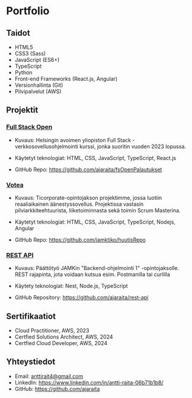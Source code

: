 # Portfolio

## Taidot

- HTML5
- CSS3 (Sass)
- JavaScript (ES6+)
- TypeScript
- Python
- Front-end Frameworks (React.js, Angular)
- Versionhallinta (Git)
- Pilvipalvelut (AWS)

## Projektit

### [Full Stack Open](https://github.com/ajaraita/fsOpenPalautukset)

- Kuvaus: Helsingin avoimen yliopiston Full Stack -verkkosovellusohjelmointi kurssi, jonka suoritin vuoden 2023 lopussa.

- Käytetyt teknologiat: HTML, CSS, JavaScript, TypeScript, React.js

- GitHub Repo: https://github.com/ajaraita/fsOpenPalautukset

### [Votea](https://github.com/jamktiko/huutisRepo)

- Kuvaus: Ticorporate-opintojakson projektimme, jossa luotiin reaaliaikainen äänestyssovellus. Projektissa vastasin pilviarkkiteehtuurista, liiketoiminnasta sekä toimin Scrum Masterina.

- Käytetyt teknologiat: HTML, CSS, JavaScript, TypeScript, Nodejs, Angular

- GitHub Repo: https://github.com/jamktiko/huutisRepo

### [REST API](https://github.com/ajaraita/rest-api)

- Kuvaus: Päättötyö JAMKin "Backend-ohjelmointi 1" -opintojaksolle. REST rajapinta, jota voidaan kutsua esim. Postmanilla tai curlilla
- Käytety teknologiat: Nest, Node.js, TypeScript

- GitHub Repository: https://github.com/ajaraita/rest-api

## Sertifikaatiot

- Cloud Practitioner, AWS, 2023
- Certfied Solutions Architect, AWS, 2024
- Certfied Cloud Developer, AWS, 2024

## Yhteystiedot

- Email: anttirait4@gmail.com
- LinkedIn: https://www.linkedin.com/in/antti-raita-06b71b1b8/
- GitHub: https://github.com/ajaraita
